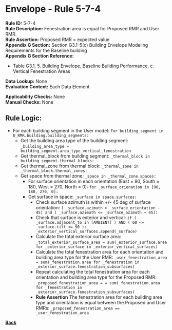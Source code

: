 # Envelope - Rule 5-7-4   
**Rule ID:** 5-7-4  
**Rule Description:** Fenestration area is equal for Proposed RMR and User RMR.  
**Rule Assertion:** Proposed RMR = expected value  
**Appendix G Section:** Section G3.1-5(c) Building Envelope Modeling Requirements for the Baseline building    
**Appendix G Section Reference:**
- Table G3.1, 5. Building Envelope, Baseline Building Performance, c. Vertical Fenestration Areas

**Data Lookup:** None  
**Evaluation Context:**  Each Data Element  

**Applicability Checks:** None  
**Manual Checks:** None  

## Rule Logic:
- For each building segment in the User model: `For building_segment in U_RMR.building.building_segments:`
    - Get the building area type of the building segment: `_building_area_type = building_segment.area_type_vertical_fenestration`
    - Get thermal_block from building segment: `_thermal_block in building_segment.thermal_blocks:`
    - Get thermal_zone from thermal block: `_thermal_zone in _thermal_block.thermal_zones:`
    - Get space from thermal zone: `_space in _thermal_zone.spaces:`
        - For surface orientation in each orientation (East = 90, South = 180, West = 270, North = 0): `for _surface_orienation in [90, 180, 270, 0]:`  
        - Get surface in space: `_surface in space.surfaces:`
            - Check surface azimuth is within +/- 45 deg of surface orientation: `( _surface.azimuth > _surface_orientation - 45) and ( _surface.azimuth <= _surface_azimuth + 45):`  
            - Check that surface is exterior and vertical: `if ( _surface.adjacent_to in [AMBIENT] ) AND ( 60 <= _surface.tilt <= 90 ): _exterior_vertical_surfaces.append(_surface)`
            - Calculate the total exterior surface area: `_total_exterior_surface_area = sum(_exterior_surface.area for _exterior_surface in _exterior_vertical_surfaces)`
            - Calculate the total fenestration area for each orientation and building area type for the User RMR: `_user_fenestration_area = sum(_fenestration.area for _fenestration in _exterior_surface.fenestration_subsurfaces)`  
            - Repeat calculating the total fenestration area for each orientation and building area type for the Proposed RMR: `_proposed_fenestration_area = = sum(_fenestration.area for _fenestration in _exterior_surface.fenestration_subsurfaces)`  
            - **Rule Assertion** The fenestration area for each building area type and orientation is equal between the Proposed and User RMRs: `_proposed_fenestration_area == _user_fenestration_area`

**[Back](../_toc.md)**
